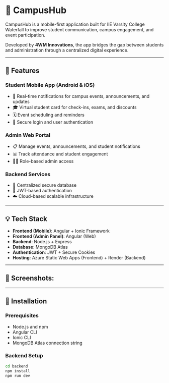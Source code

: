 # 📱 CampusHub

CampusHub is a mobile-first application built for IIE Varsity College Waterfall to improve student communication, campus engagement, and event participation.

Developed by **4WM Innovations**, the app bridges the gap between students and administration through a centralized digital experience.

---

## 🚀 Features

### Student Mobile App (Android & iOS)
- 📢 Real-time notifications for campus events, announcements, and updates
- 🎓 Virtual student card for check-ins, exams, and discounts
- 🗓️ Event scheduling and reminders
- 🔐 Secure login and user authentication

### Admin Web Portal
- 📋 Manage events, announcements, and student notifications
- 📊 Track attendance and student engagement
- 🧑‍💼 Role-based admin access

### Backend Services
- 🧩 Centralized secure database
- 🔐 JWT-based authentication
- ☁️ Cloud-based scalable infrastructure

---

## 💡 Tech Stack

- **Frontend (Mobile)**: Angular + Ionic Framework
- **Frontend (Admin Panel)**: Angular (Web)
- **Backend**: Node.js + Express
- **Database**: MongoDB Atlas
- **Authentication**: JWT + Secure Cookies
- **Hosting**: Azure Static Web Apps (Frontend) + Render (Backend)

---

## 📸 Screenshots:


---

## 🔧 Installation

### Prerequisites
- Node.js and npm
- Angular CLI
- Ionic CLI
- MongoDB Atlas connection string

### Backend Setup
```bash
cd backend
npm install
npm run dev
